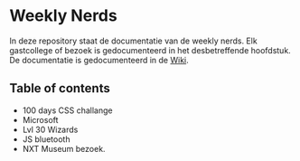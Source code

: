 # Weekly Nerds
In deze repository staat de documentatie van de weekly nerds. Elk gastcollege of bezoek is gedocumenteerd in het desbetreffende hoofdstuk. De documentatie is gedocumenteerd in de [Wiki](https://github.com/stefanradouane/weeklynerds).

## Table of contents

- 100 days CSS challange
- Microsoft
- Lvl 30 Wizards
- JS bluetooth
- NXT Museum bezoek.
